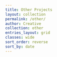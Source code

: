 ```yaml
---
title: Other Projects
layout: collection
permalink: /other/
author: Creative
collection: other
entries_layout: grid
classes: wide
sort_order: reverse
sort_by: date
---
```


